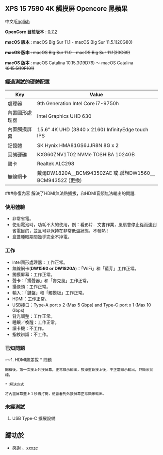  ## XPS 15 7590 4K 觸摸屏 Opencore 黑蘋果

 中文/[English](README.md)

 **OpenCore 目前版本** : [0.7.2](https://github.com/acidanthera/OpenCorePkg/releases)
 
 **macOS 版本** : macOS Big Sur 11.1 - macOS Big Sur 11.5.1(20G80)

 ~~**macOS 版本** : macOS Big Sur 11.0 - macOS Big Sur 11.1(20C69)~~
 
 ~~**macOS 版本** : macOS Catalina 10.15.3(19D76) ～ macOS Catalina 10.15.5(19F101)~~

 ### 經過測試的硬體配置

 | Key                    | Value                                                        |
 | ---------------------- | ------------------------------------------------------------ |
 | 處理器                  | 9th Generation Intel Core i7-9750h                           |
 | 內置圖形處理器           |Intel Graphics UHD 630                                        |
 | 內置觸摸屏幕             | 15.6" 4K UHD (3840 x 2160) InfinityEdge touch IPS            |
 | 記憶體                 | SK Hynix HMA81GS6JJR8N 8G x 2                                |
 | 固態硬碟                | KXG60ZNV1T02 NVMe TOSHIBA 1024GB                             |
 | 聲卡                  | Realtek ALC298                                               |
 | 無線網卡               | 戴爾DW1820A＿BCM94350ZAE 或 聯想DW1560＿BCM94352Z (更換)        |
 
 ###修復內容
 解決了HDMI無法熱插拔，和HDMI音頻無法輸出的問題.
 
 ### 使用體驗
 * 非常省電。
 * 使用電池時，功耗不大的使用，例：看影片．文書作業，風扇會停止從而達到省電目的，並且可以保持在非常低溫狀態，不發熱！
 * 盒蓋睡眠期間幾乎完全不掉電。
 ### 工作

 * Intel圖形處理器：工作正常。
 * 無線網卡(**DW1560 or DW1820A**)：「WiFi」和「藍芽」工作正常。
 * 觸摸屏幕：工作正常。
 * 聲卡：「揚聲器」和「麥克風」工作正常。
 * 攝像頭：工作正常。
 * 輸入：「鍵盤」和「觸摸板」工作正常。
 * HDMI：工作正常。
 * USB接口：Type-A port x 2 (Max 5 Gbps) and Type-C port x 1 (Max 10 Gbps)
 * 背光調整：工作正常。
 * 睡眠／喚醒：工作正常。
 * 讀卡機：不工作。
 * 指紋辨識：不工作。

 ### 已知問題

 ~~1. HDMI熱差拔
    * 問題
    
    開機後，第一次接上外接屏幕，正常顯示輸出，拔掉重新接上後，不正常顯示輸出，只顯示鼠標。
    
    * 解決方式
    
    將內置屏幕蓋上１秒再打開，便會看到外接屏幕正常顯示輸出。
    
    

 ### 未經測試

 1. USB Type-C 擴展設備

 ## 歸功於

 - 感謝 、[xxxzc](https://github.com/xxxzc/xps15-9570-macos)
